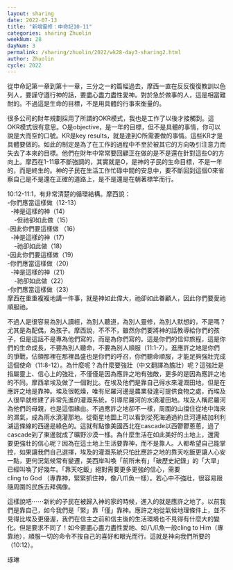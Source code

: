 ```yaml
---
layout: sharing
date: 2022-07-13
title: "新增靈修：申命記10-11"
categories: sharing Zhuolin
weekNum: 28
dayNum: 3
permalink: /sharing/zhuolin/2022/wk28-day3-sharing2.html
author: Zhuolin
cycle: 2022
---  
```


從申命記第一章到第十一章，三分之一的篇幅過去，摩西一直在反反復復教訓以色列人，要謹守遵行神的話，要盡心盡力盡性愛神。對於急於做事的人，這是相當難耐的。不過這是生命的目標，不是用具體的行事來衡量的。

很多公司的財年規劃採用了所謂的OKR模式，我也是工作了以後才接觸到。這OKR模式很有意思。O是objective，是一年的目標，但不是具體的事情，你可以說是大而空的口號。KR是key results，就是達到O所需要做的事情。這些KR才是具體要做的。如此的制定是為了在工作的過程中不至於被其它的方向吸引注意力而失去了本來的目標。他們在財年中常常要回顧正在做的是不是還在針對這些O的方向上。摩西在1-11章不斷強調的，其實就是O，是神的子民的生命目標，不是一年的，而是終生的。神的子民在生活工作忙碌中間的安息中，要不斷回到這個O來省察自己是不是還在正確的道路上，是不是還是在朝著標竿而行。

10:12-11:1，有非常清楚的循環結構。摩西說：  
-你們應當這樣做（12-13）  
&nbsp;&nbsp;-神是這樣的神（14）  
&nbsp;&nbsp;&nbsp;&nbsp;-但祂卻如此做（15）  
-因此你們要這樣做 （16）  
&nbsp;&nbsp;-神是這樣的神（17）  
&nbsp;&nbsp;&nbsp;&nbsp;-祂卻如此做（18）  
-因此你們要這樣做（19）  
-你們應當這樣做（20）  
&nbsp;&nbsp;-神是這樣的神（21）  
&nbsp;&nbsp;&nbsp;&nbsp;-祂卻如此做（22）  
-你們應當這樣做（23）  
摩西在重重複複地講一件事，就是神如此偉大，祂卻如此眷顧人，因此你們要愛祂順服祂。

不過人是很容易為別人讀經，為別人聽道，為別人靈修，為別人默想的，不是嗎？尤其是為配偶，為孩子。摩西說，不不不，雖然你們要將神的話教導給你們的孩子，但是這話不是專為他們寫的，而是為你們寫的。這是你們的信仰旅程，這是你們的生命成長，不要為別人聽命，不要為別人順服（11:1-7）。進應許之地是你們的爭戰，佔領那裡在那裡昌盛也是你們的呼召，你們聽命順服，才能足夠強壯完成這個使命（11:8-12）。為什麼呢？為什麼要強壯（中文翻譯為膽壯）呢？這強壯是指屬靈上、信心上的強壯，不僅僅是因為應許之地有強敵，更多的是因為應許之地的不同。摩西拿埃及做了一個對比。在埃及他們是靠自己得水來灌溉田地，但是在應許之地是靠神。埃及很乾燥，唯有尼羅河邊是農業發達可提供食物之處，而埃及人很早就修建了非常先進的灌溉系統，引導尼羅河的水澆灌田地。埃及人稱尼羅河為他們的母親，也是這個緣由。不過應許之地卻不一樣，周圍的山擋住從地中海來的濕氣，成為雨水澆灌那地。從衛星地圖上可以看到從死海通過約旦河連結加利利湖這條線的西邊是綠色的。這就有點像美國西北在cascade以西鬱鬱蔥蔥，過了cascade到了東邊就成了曠野沙漠一樣。為什麼生活在如此美好的土地上，還需要更強壯的信心呢？因為在這土地上生活要靠神，而不是靠人。人都希望自己能掌控，如果讓我們自己選擇，埃及的灌溉系統只怕比應許之地的靠天吃飯更讓人心安一點，更何況氣候常有變遷，美西岸叫喚「前所未有」「破歷史紀錄」的「大旱」已經叫喚了好幾年。「靠天吃飯」絕對需要更多更強的信心，需要cling to God （專靠神，緊緊抓住神，像八爪魚一樣）。若心中不強壯，很容易跟隨周圍的民族去拜偶像。

這樣說吧⋯⋯新約的子民在被歸入神的家的時候，進入的就是應許之地了。以前我們是靠自己，如今我們是「緊」靠「僅」靠神。應許之地從氣候地理條件上，並不見得比埃及更優渥，我們在信主之前和信主後的生活環境也不見得有什麼大的變化。但是要求不同了！如今要盡心盡力盡性愛祂、如八爪魚一般cling to Him（專靠祂），順服一切的命令不按自己的喜好和眼光而行。這就是神向我們所要的（10:12）。

琢琳
